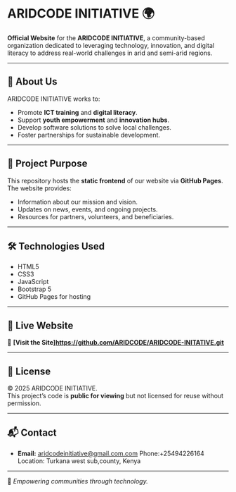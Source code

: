 # ARIDCODE INITIATIVE 🌍

**Official Website** for the **ARIDCODE INITIATIVE**, a community-based organization dedicated to leveraging technology, innovation, and digital literacy to address real-world challenges in arid and semi-arid regions.

---

## 🌟 About Us
ARIDCODE INITIATIVE works to:
- Promote **ICT training** and **digital literacy**.
- Support **youth empowerment** and **innovation hubs**.
- Develop software solutions to solve local challenges.
- Foster partnerships for sustainable development.

---

## 📌 Project Purpose
This repository hosts the **static frontend** of our website via **GitHub Pages**.  
The website provides:
- Information about our mission and vision.
- Updates on news, events, and ongoing projects.
- Resources for partners, volunteers, and beneficiaries.

---

## 🛠️ Technologies Used
- HTML5
- CSS3
- JavaScript
- Bootstrap 5
- GitHub Pages for hosting

---

## 🚀 Live Website
🔗 **[Visit the Site]https://github.com/ARIDCODE/ARIDCODE-INITATIVE.git**

---

## 📜 License
© 2025 ARIDCODE INITIATIVE.  
This project’s code is **public for viewing** but not licensed for reuse without permission.

---

## 📬 Contact
- **Email:** aridcodeinitiative@gmail.com.com
Phone:+25494226164
Location: Turkana west sub,county, Kenya


---

💙 *Empowering communities through technology.*
